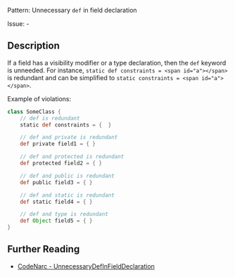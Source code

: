 Pattern: Unnecessary `def` in field declaration

Issue: -

## Description

If a field has a visibility modifier or a type declaration, then the `def` keyword is unneeded. For instance, `static def constraints = <span id="a"></span>` is redundant and can be simplified to `static constraints = <span id="a"></span>`.

Example of violations:

``` groovy
class SomeClass {
    // def is redundant
    static def constraints = {  }

    // def and private is redundant
    def private field1 = { }

    // def and protected is redundant
    def protected field2 = { }

    // def and public is redundant
    def public field3 = { }

    // def and static is redundant
    def static field4 = { }

    // def and type is redundant
    def Object field5 = { }
}
```

## Further Reading

* [CodeNarc - UnnecessaryDefInFieldDeclaration](https://codenarc.github.io/CodeNarc/codenarc-rules-unnecessary.html#unnecessarydefinfielddeclaration-rule)
